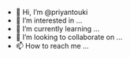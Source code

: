 - 👋 Hi, I’m @priyantouki
- 👀 I’m interested in ...
- 🌱 I’m currently learning ...
- 💞️ I’m looking to collaborate on ...
- 📫 How to reach me ...

<!---
priyantouki/priyantouki is a ✨ special ✨ repository because its `README.md` (this file) appears on your GitHub profile.
You can click the Preview link to take a look at your changes.
--->
